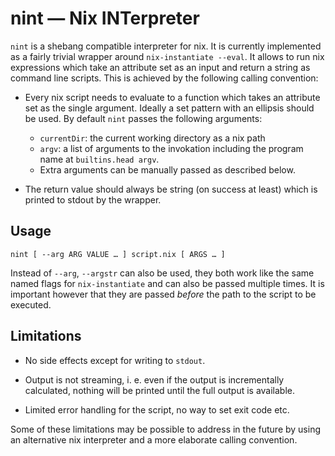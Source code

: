 # nint — Nix INTerpreter

`nint` is a shebang compatible interpreter for nix. It is currently
implemented as a fairly trivial wrapper around `nix-instantiate --eval`.
It allows to run nix expressions which take an attribute set as an input
and return a string as command line scripts. This is achieved by the
following calling convention:

* Every nix script needs to evaluate to a function which takes an
  attribute set as the single argument. Ideally a set pattern with
  an ellipsis should be used. By default `nint` passes the following
  arguments:

  * `currentDir`: the current working directory as a nix path
  * `argv`: a list of arguments to the invokation including the
    program name at `builtins.head argv`.
  * Extra arguments can be manually passed as described below.

* The return value should always be string (on success at least)
  which is printed to stdout by the wrapper.

## Usage

```
nint [ --arg ARG VALUE … ] script.nix [ ARGS … ]
```

Instead of `--arg`, `--argstr` can also be used, they both work
like the same named flags for `nix-instantiate` and can also
be passed multiple times. It is important however that they
are passed *before* the path to the script to be executed.

## Limitations

* No side effects except for writing to `stdout`.

* Output is not streaming, i. e. even if the output is incrementally
  calculated, nothing will be printed until the full output is available.

* Limited error handling for the script, no way to set exit code etc.

Some of these limitations may be possible to address in the future by using
an alternative nix interpreter and a more elaborate calling convention.
